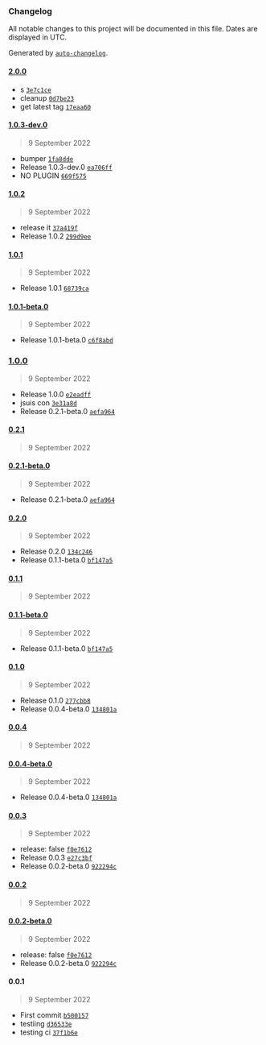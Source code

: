### Changelog

All notable changes to this project will be documented in this file. Dates are displayed in UTC.

Generated by [`auto-changelog`](https://github.com/CookPete/auto-changelog).

#### [2.0.0](https://github.com/n-panic/joke-app/compare/1.0.3-dev.0...2.0.0)

- s [`3e7c1ce`](https://github.com/n-panic/joke-app/commit/3e7c1ce793f52b8ec5b2eabde98f8ad4387fd43a)
- cleanup [`0d7be23`](https://github.com/n-panic/joke-app/commit/0d7be23fa8b200e6c7389373ab4c697e90eeb661)
- get latest tag [`17eaa60`](https://github.com/n-panic/joke-app/commit/17eaa60a014c52b69bd4edcef1dd417e65669c31)

#### [1.0.3-dev.0](https://github.com/n-panic/joke-app/compare/1.0.2...1.0.3-dev.0)

> 9 September 2022

- bumper [`1fa8dde`](https://github.com/n-panic/joke-app/commit/1fa8ddef396e5435e7ed4880d622bb1697352917)
- Release 1.0.3-dev.0 [`ea706ff`](https://github.com/n-panic/joke-app/commit/ea706ff6c78e209183e49fe7588b4ecda8ca6454)
- NO PLUGIN [`669f575`](https://github.com/n-panic/joke-app/commit/669f5753cd8e24afbbb56d880e176d953e597ac2)

#### [1.0.2](https://github.com/n-panic/joke-app/compare/1.0.1...1.0.2)

> 9 September 2022

- release it [`37a419f`](https://github.com/n-panic/joke-app/commit/37a419f416d52c2daab5dbc5442f03371716a989)
- Release 1.0.2 [`299d9ee`](https://github.com/n-panic/joke-app/commit/299d9ee9d945eb02aa25ec77919ee4869d5c6668)

#### [1.0.1](https://github.com/n-panic/joke-app/compare/1.0.1-beta.0...1.0.1)

> 9 September 2022

- Release 1.0.1 [`68739ca`](https://github.com/n-panic/joke-app/commit/68739cae32bd92c8674a688abe5a1f8927a59f53)

#### [1.0.1-beta.0](https://github.com/n-panic/joke-app/compare/1.0.0...1.0.1-beta.0)

> 9 September 2022

- Release 1.0.1-beta.0 [`c6f8abd`](https://github.com/n-panic/joke-app/commit/c6f8abdb71ee9c38752d992a29d472c77b359a73)

### [1.0.0](https://github.com/n-panic/joke-app/compare/0.2.1...1.0.0)

> 9 September 2022

- Release 1.0.0 [`e2eadff`](https://github.com/n-panic/joke-app/commit/e2eadff234894ce8f095e13a638f2a9ad0fef688)
- jsuis con [`3e31a8d`](https://github.com/n-panic/joke-app/commit/3e31a8df823b34fb570b32ba52c77177bd0552e5)
- Release 0.2.1-beta.0 [`aefa964`](https://github.com/n-panic/joke-app/commit/aefa964fa07ecb9902ed0e74c4e05e3cf0ecd172)

#### [0.2.1](https://github.com/n-panic/joke-app/compare/0.2.1-beta.0...0.2.1)

> 9 September 2022

#### [0.2.1-beta.0](https://github.com/n-panic/joke-app/compare/0.2.0...0.2.1-beta.0)

> 9 September 2022

- Release 0.2.1-beta.0 [`aefa964`](https://github.com/n-panic/joke-app/commit/aefa964fa07ecb9902ed0e74c4e05e3cf0ecd172)

#### [0.2.0](https://github.com/n-panic/joke-app/compare/0.1.1...0.2.0)

> 9 September 2022

- Release 0.2.0 [`134c246`](https://github.com/n-panic/joke-app/commit/134c2461d97fbb0606de9cd03910300221a2a624)
- Release 0.1.1-beta.0 [`bf147a5`](https://github.com/n-panic/joke-app/commit/bf147a51376366e523ab308cc56b64414aba5111)

#### [0.1.1](https://github.com/n-panic/joke-app/compare/0.1.1-beta.0...0.1.1)

> 9 September 2022

#### [0.1.1-beta.0](https://github.com/n-panic/joke-app/compare/0.1.0...0.1.1-beta.0)

> 9 September 2022

- Release 0.1.1-beta.0 [`bf147a5`](https://github.com/n-panic/joke-app/commit/bf147a51376366e523ab308cc56b64414aba5111)

#### [0.1.0](https://github.com/n-panic/joke-app/compare/0.0.4...0.1.0)

> 9 September 2022

- Release 0.1.0 [`277cbb8`](https://github.com/n-panic/joke-app/commit/277cbb85fe4324605748e71fc1a97663f7f876f4)
- Release 0.0.4-beta.0 [`134801a`](https://github.com/n-panic/joke-app/commit/134801aaef2ed78294f25121e78c425eb91d470d)

#### [0.0.4](https://github.com/n-panic/joke-app/compare/0.0.4-beta.0...0.0.4)

> 9 September 2022

#### [0.0.4-beta.0](https://github.com/n-panic/joke-app/compare/0.0.3...0.0.4-beta.0)

> 9 September 2022

- Release 0.0.4-beta.0 [`134801a`](https://github.com/n-panic/joke-app/commit/134801aaef2ed78294f25121e78c425eb91d470d)

#### [0.0.3](https://github.com/n-panic/joke-app/compare/0.0.2...0.0.3)

> 9 September 2022

- release: false [`f0e7612`](https://github.com/n-panic/joke-app/commit/f0e7612fd10c675bc29e5a35065008b56181c143)
- Release 0.0.3 [`e27c3bf`](https://github.com/n-panic/joke-app/commit/e27c3bf83e767eaf3be276191984858d7f64bf9e)
- Release 0.0.2-beta.0 [`922294c`](https://github.com/n-panic/joke-app/commit/922294c9ee9bf9ee95021d5d2480a51efc5e6c20)

#### [0.0.2](https://github.com/n-panic/joke-app/compare/0.0.2-beta.0...0.0.2)

> 9 September 2022

#### [0.0.2-beta.0](https://github.com/n-panic/joke-app/compare/0.0.1...0.0.2-beta.0)

> 9 September 2022

- release: false [`f0e7612`](https://github.com/n-panic/joke-app/commit/f0e7612fd10c675bc29e5a35065008b56181c143)
- Release 0.0.2-beta.0 [`922294c`](https://github.com/n-panic/joke-app/commit/922294c9ee9bf9ee95021d5d2480a51efc5e6c20)

#### 0.0.1

> 9 September 2022

- First commit [`b500157`](https://github.com/n-panic/joke-app/commit/b50015746a0070527701cc6088e8caf30136df6c)
- testiing [`d36533e`](https://github.com/n-panic/joke-app/commit/d36533e09d3cad2181edfb40175335b0eb39e1af)
- testing ci [`37f1b6e`](https://github.com/n-panic/joke-app/commit/37f1b6e17896aa8594a00a7385f4970f1e48e22a)

